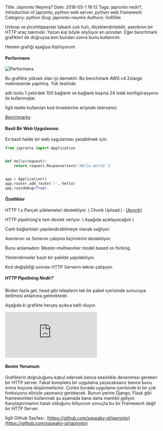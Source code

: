 Title: Japronto Neymiş?
Date: 2018-05-1 16:12
Tags: japronto nedir?, introduction of japronto, python web server, python web framework
Category: python
Slug: japronto-neymis
Authors: 0x656e




Uvloop ve picohttpparser tabanlı çok hızlı, ölçeklendirilebilir, asenkron bir HTTP araç takımıdır. Yazan kişi böyle söylüyor en azından. Eğer benchmark grafikleri de doğruysa ben bundan sonra bunu kullanırım.





Hemen grafiği aşağıya iliştiriyorum. 

#### Performans

![Performans](https://github.com/squeaky-pl/japronto/raw/master/benchmarks/results.png)



Bu grafikte yüksek olan iyi demektir. Bu benchmark AWS c4.2xlarge makinesinde yapılmış. Yük testinde 

[wrk]: https://github.com/wg/wrk	"wrk"

 adlı toolu 1 çekirdek 100 bağlantı ve bağlantı başına 24 istek konfigürasyonu ile kullanmışlar.

İlgili testte kullanılan kod örneklerine erişmek isterseniz:

[Benchmarks](https://github.com/squeaky-pl/japronto/tree/master/benchmarks)



#### Basit Bir Web Uygulaması



En basit halde bir web uygulaması yazabilmek için:

```python
from japronto import Application


def hello(request):
    return request.Response(text='Hello world!')


app = Application()
app.router.add_route('/', hello)
app.run(debug=True)
```

#### Özellikler

HTTP 1.x Parçalı yüklemeleri destekliyor. ( Chunk Upload ) : [[Ayrıntı]](https://gist.github.com/CMCDragonkai/6bfade6431e9ffb7fe88)

HTTP pipelining'e tam destek veriyor. ( Aşağıda açıklayacağım )

Canlı bağlantıları yapılandırabilmeye olanak sağlıyor.

Asenkron ve Senkron çalışma biçimlerini destekliyor.

Bunu anlamadım: Master-multiworker model based on forking

Yönlendirmeler basit bir şekilde yapılabiliyor.

Kod değişikliği sonrası HTTP Serverın tekrar çalışıyor.





##### HTTP Pipelining Nedir?

Birden fazla get, head gibi taleplerin tek bir paket içerisinde sunucuya iletilmesi anlamına gelmektedir.

Aşağıda ki grafikte herşey açıkca belli oluyor.

![](http://www.wiki-zero.net/index.php?q=aHR0cDovL3VwbG9hZC53aWtpbWVkaWEub3JnL3dpa2lwZWRpYS9jb21tb25zL3RodW1iLzEvMTkvSFRUUF9waXBlbGluaW5nMi5zdmcvNjQwcHgtSFRUUF9waXBlbGluaW5nMi5zdmcucG5n)

#### Benim Yorumum



Grafiklerin doğruluğunu kabul edersek bence kesinlikle denenmesi gereken bir HTTP server. Fakat kompleks bir uygulama yazacaksanız bence bunu enine boyuna düşünmelisiniz. Çünkü burada uygulama içerisinde ki bir çok fonksiyonu elinizle yazmanız gerekecek. Bunun yerine Django, Flask gibi frameworkleri kullanmak şu aşamada bana daha mantıklı geliyor. Karşılaştırmamın hatalı olduğunu biliyorum sonuçta bu bir Framework değil bir HTTP Server.



İlgili Github Sayfası : [https://github.com/squeaky-pl/japronto](https://github.com/squeaky-pl/japronto)
